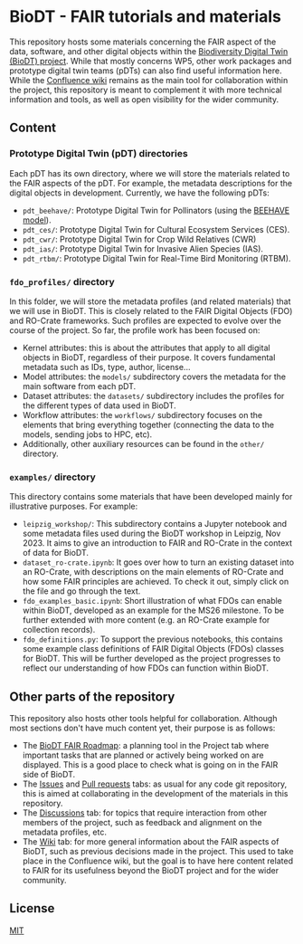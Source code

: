 # BioDT - FAIR tutorials and materials
This repository hosts some materials concerning the FAIR aspect of the data, software, and other digital objects within the [Biodiversity Digital Twin (BioDT) project](https://cordis.europa.eu/project/id/101057437). While that mostly concerns WP5, other work packages and prototype digital twin teams (pDTs) can also find useful information here. While the [Confluence wiki](https://wiki.eduuni.fi/display/cscRDIcollaboration/BioDT?src=contextnavpagetreemode) remains as the main tool for collaboration within the project, this repository is meant to complement it with more technical information and tools, as well as open visibility for the wider community. 

## Content

### Prototype Digital Twin (pDT) directories
Each pDT has its own directory, where we will store the materials related to the FAIR aspects of the pDT. For example, the metadata descriptions for the digital objects in development. Currently, we have the following pDTs:
- `pdt_beehave/`: Prototype Digital Twin for Pollinators (using the [BEEHAVE model](https://beehave-model.net/)).
- `pdt_ces/`: Prototype Digital Twin for Cultural Ecosystem Services (CES).
- `pdt_cwr/`: Prototype Digital Twin for Crop Wild Relatives (CWR)
- `pdt_ias/`: Prototype Digital Twin for Invasive Alien Species (IAS).
- `pdt_rtbm/`: Prototype Digital Twin for Real-Time Bird Monitoring (RTBM).

### `fdo_profiles/` directory
In this folder, we will store the metadata profiles (and related materials) that we will use in BioDT. This is closely related to the FAIR Digital Objects (FDO) and RO-Crate frameworks. Such profiles are expected to evolve over the course of the project. So far, the profile work has been focused on:
- Kernel attributes: this is about the attributes that apply to all digital objects in BioDT, regardless of their purpose. It covers fundamental metadata such as IDs, type, author, license...
- Model attributes: the `models/` subdirectory covers the metadata for the main software from each pDT.
- Dataset attributes: the `datasets/` subdirectory includes the profiles for the different types of data used in BioDT.
- Workflow attributes: the `workflows/` subdirectory focuses on the elements that bring everything together (connecting the data to the models, sending jobs to HPC, etc).
- Additionally, other auxiliary resources can be found in the `other/` directory.

### `examples/` directory
This directory contains some materials that have been developed mainly for illustrative purposes. For example: 
- `leipzig_workshop/`: This subdirectory contains a Jupyter notebook and some metadata files used during the BioDT workshop in Leipzig, Nov 2023. It aims to give an introduction to FAIR and RO-Crate in the context of data for BioDT. 
- `dataset_ro-crate.ipynb`: It goes over how to turn an existing dataset into an RO-Crate, with descriptions on the main elements of RO-Crate and how some FAIR principles are achieved. To check it out, simply click on the file and go through the text.
- `fdo_examples_basic.ipynb`: Short illustration of what FDOs can enable within BioDT, developed as an example for the MS26 milestone. To be further extended with more content (e.g. an RO-Crate example for collection records).
- `fdo_definitions.py`: To support the previous notebooks, this contains some example class definitions of FAIR Digital Objects (FDOs) classes for BioDT. This will be further developed as the project progresses to reflect our understanding of how FDOs can function within BioDT.

## Other parts of the repository
This repository also hosts other tools helpful for collaboration. Although most sections don't have much content yet, their purpose is as follows:
- The [BioDT FAIR Roadmap](https://github.com/orgs/BioDT/projects/1): a planning tool in the Project tab where important tasks that are planned or actively being worked on are displayed. This is a good place to check what is going on in the FAIR side of BioDT.
- The [Issues](https://github.com/BioDT/biodt-fair/issues) and [Pull requests](https://github.com/BioDT/biodt-fair/pulls) tabs: as usual for any code git repository, this is aimed at collaborating in the development of the materials in this repository. 
- The [Discussions](https://github.com/BioDT/biodt-fair/discussions) tab: for topics that require interaction from other members of the project, such as feedback and alignment on the metadata profiles, etc.
- The [Wiki](https://github.com/BioDT/biodt-fair/wiki) tab: for more general information about the FAIR aspects of BioDT, such as previous decisions made in the project. This used to take place in the Confluence wiki, but the goal is to have here content related to FAIR for its usefulness beyond the BioDT project and for the wider community.

## License
[MIT](https://choosealicense.com/licenses/mit/)
